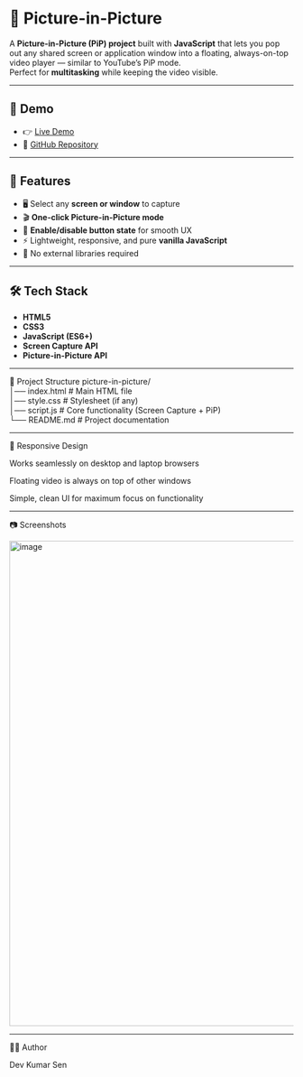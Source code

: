 # 🎥 Picture-in-Picture

A **Picture-in-Picture (PiP) project** built with **JavaScript** that lets you pop out any shared screen or application window into a floating, always-on-top video player — similar to YouTube’s PiP mode.  
Perfect for **multitasking** while keeping the video visible.

---

## 🚀 Demo
- 👉 [Live Demo](https://devsenpictureinpicture.netlify.app/) <!-- Replace with actual Netlify link -->
- 🐙 [GitHub Repository](https://github.com/DkS2898/Picture-In-Picture.git)

---

## 📸 Features
- 🖥️ Select any **screen or window** to capture  
- 🎬 **One-click Picture-in-Picture mode**  
- 🔄 **Enable/disable button state** for smooth UX  
- ⚡ Lightweight, responsive, and pure **vanilla JavaScript**  
- 🚫 No external libraries required  

---

## 🛠️ Tech Stack
- **HTML5**  
- **CSS3**  
- **JavaScript (ES6+)**  
- **Screen Capture API**  
- **Picture-in-Picture API**  

---

📂 Project Structure
picture-in-picture/<br>
│── index.html      # Main HTML file<br>
│── style.css       # Stylesheet (if any)<br>
│── script.js       # Core functionality (Screen Capture + PiP)<br>
└── README.md       # Project documentation<br>

---

📱 Responsive Design

Works seamlessly on desktop and laptop browsers

Floating video is always on top of other windows

Simple, clean UI for maximum focus on functionality

---

📷 Screenshots



<img width="1440" height="860" alt="image" src="https://github.com/user-attachments/assets/35faba38-d71e-4370-b581-2c5a1442917c" />

---

🧑‍💻 Author

Dev Kumar Sen
